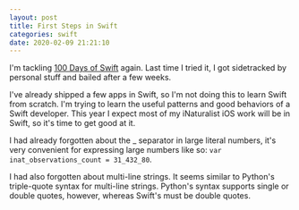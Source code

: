 ```yaml
---
layout: post
title: First Steps in Swift
categories: swift
date: 2020-02-09 21:21:10
---
```

I'm tackling [100 Days of Swift](https://www.hackingwithswift.com/100) again. Last time I tried it, I got sidetracked by personal stuff and bailed after a few weeks.

I've already shipped a few apps in Swift, so I'm not doing this to learn Swift from scratch. I'm trying to learn the useful patterns and good behaviors of a Swift developer. This year I expect most of my iNaturalist iOS work will be in Swift, so it's time to get good at it.

I had already forgotten about the \_ separator in large literal numbers, it's very convenient for expressing large numbers like so: 
`var inat_observations_count = 31_432_80`.

I had also forgotten about multi-line strings. It seems similar to Python's triple-quote syntax for multi-line strings. Python's syntax supports single or double quotes, however, whereas Swift's must be double quotes.

